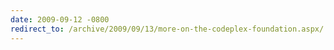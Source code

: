 ```yaml
---
date: 2009-09-12 -0800
redirect_to: /archive/2009/09/13/more-on-the-codeplex-foundation.aspx/
---
```

